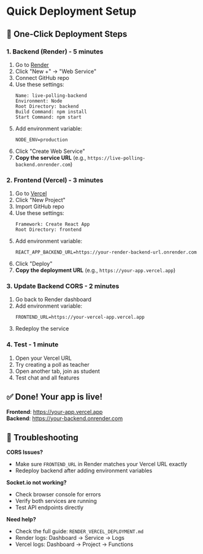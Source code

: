 # Quick Deployment Setup

## 🚀 One-Click Deployment Steps

### 1. Backend (Render) - 5 minutes
1. Go to [Render](https://dashboard.render.com/)
2. Click "New +" → "Web Service"
3. Connect GitHub repo
4. Use these settings:
   ```
   Name: live-polling-backend
   Environment: Node
   Root Directory: backend
   Build Command: npm install
   Start Command: npm start
   ```
5. Add environment variable:
   ```
   NODE_ENV=production
   ```
6. Click "Create Web Service"
7. **Copy the service URL** (e.g., `https://live-polling-backend.onrender.com`)

### 2. Frontend (Vercel) - 3 minutes
1. Go to [Vercel](https://vercel.com/dashboard)
2. Click "New Project"
3. Import GitHub repo
4. Use these settings:
   ```
   Framework: Create React App
   Root Directory: frontend
   ```
5. Add environment variable:
   ```
   REACT_APP_BACKEND_URL=https://your-render-backend-url.onrender.com
   ```
6. Click "Deploy"
7. **Copy the deployment URL** (e.g., `https://your-app.vercel.app`)

### 3. Update Backend CORS - 2 minutes
1. Go back to Render dashboard
2. Add environment variable:
   ```
   FRONTEND_URL=https://your-vercel-app.vercel.app
   ```
3. Redeploy the service

### 4. Test - 1 minute
1. Open your Vercel URL
2. Try creating a poll as teacher
3. Open another tab, join as student
4. Test chat and all features

## ✅ Done! Your app is live!

**Frontend**: https://your-app.vercel.app  
**Backend**: https://your-backend.onrender.com

## 🔧 Troubleshooting

**CORS Issues?**
- Make sure `FRONTEND_URL` in Render matches your Vercel URL exactly
- Redeploy backend after adding environment variables

**Socket.io not working?**
- Check browser console for errors
- Verify both services are running
- Test API endpoints directly

**Need help?**
- Check the full guide: `RENDER_VERCEL_DEPLOYMENT.md`
- Render logs: Dashboard → Service → Logs
- Vercel logs: Dashboard → Project → Functions
